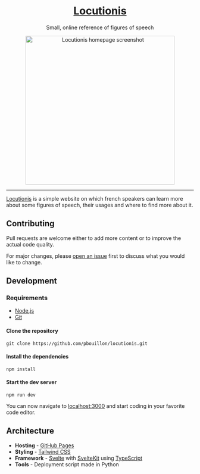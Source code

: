 <h1 align="center">
  <a href=https://pbouillon.github.io/locutionis/>Locutionis</a>
</h1>

<p align="center">
    Small, online reference of figures of speech
</p>

<div align="center">
  <img
    alt="Locutionis homepage screenshot"
    src="https://user-images.githubusercontent.com/22640284/158055918-2573173e-8eac-440f-ad5b-8fcd111f6224.png"
    style="height: 400px;"/>
</div>

<hr />

[Locutionis](https://pbouillon.github.io/locutionis) is a simple website on which french speakers can learn more about some figures of speech, their usages and where to find more about it.

## Contributing

Pull requests are welcome either to add more content or to improve the actual code quality.

For major changes, please [open an issue](https://github.com/pBouillon/locutionis/issues/new) first to discuss what you would like to change.

## Development

### Requirements

- [Node.js](https://nodejs.org/en/)
- [Git](https://git-scm.com/)

#### Clone the repository

```
git clone https://github.com/pbouillon/locutionis.git
```

#### Install the dependencies

```
npm install
```

#### Start the dev server

```
npm run dev
```

You can now navigate to [localhost:3000](http://localhost:3000/) and start coding in your favorite code editor.

## Architecture

- **Hosting** - [GitHub Pages](https://pages.github.com/)
- **Styling** - [Tailwind CSS](https://tailwindcss.com/)
- **Framework** - [Svelte](svelte.dev/) with [SvelteKit](https://kit.svelte.dev/) using [TypeScript](https://www.typescriptlang.org/)
- **Tools** - Deployment script made in Python
